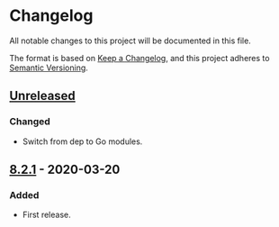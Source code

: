 # Changelog

All notable changes to this project will be documented in this file.

The format is based on [Keep a Changelog](https://keepachangelog.com/en/1.0.0/),
and this project adheres to [Semantic Versioning](https://semver.org/spec/v2.0.0.html).



## [Unreleased]

### Changed

- Switch from dep to Go modules.



## [8.2.1] - 2020-03-20

### Added

- First release.



[Unreleased]: https://github.com/giantswarm/aws-operator/compare/v8.2.1...HEAD

[8.2.1]: https://github.com/giantswarm/aws-operator/releases/tag/v8.2.1
